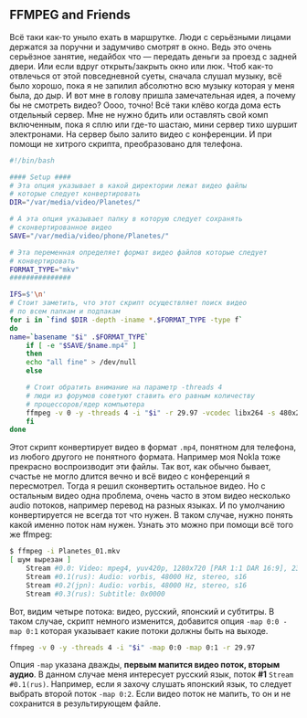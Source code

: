 ## FFMPEG and Friends

Всё таки как-то уныло ехать в маршрутке. Люди с серьёзными лицами держатся за поручни и задумчиво смотрят в окно. Ведь это очень серьёзное занятие, недайбох что — передать деньги за проезд с задней двери. Или если вдруг открыть/закрыть окно или люк. Чтоб как-то отвлечься от этой повседневной суеты, сначала слушал музыку, всё было хорошо, пока я не запилил абсолютно всю музыку которая у меня была, до дыр. И вот мне в голову пришла замечательная идея, а почему бы не смотреть видео? Оооо, точно! Всё таки клёво когда дома есть отдельный сервер. Мне не нужно бдить или оставлять свой комп включенным, пока я сплю или где-то шастаю, мини сервер тихо шуршит электронами. На сервер было залито видео с конференции. И при помощи не хитрого скрипта, преобразовано для телефона.

``` sh
#!/bin/bash

#### Setup ####
# Эта опция указывает в какой директории лежат видео файлы
# которые следует конвертировать
DIR="/var/media/video/Planetes/"

# А эта опция указывает папку в которую следует сохранять 
# сконвертированное видео
SAVE="/var/media/video/phone/Planetes/"

# Эта переменная определяет формат видео файлов которые следует
# конвертировать
FORMAT_TYPE="mkv"
###############

IFS=$'\n'
# Стоит заметить, что этот скрипт осуществляет поиск видео
# по всем папкам и подпакам
for i in `find $DIR -depth -iname *.$FORMAT_TYPE -type f`
do
name=`basename "$i" .$FORMAT_TYPE`
    if [ -e "$SAVE/$name.mp4" ]
    then
    echo "all fine" > /dev/null
    else

    # Стоит обратить внимание на параметр -threads 4
    # люди из форумов советуют ставить его равным количеству
    # процессоров/ядер компьютера
    ffmpeg -v 0 -y -threads 4 -i "$i" -r 29.97 -vcodec libx264 -s 480x272 -flags +loop -cmp +chroma -deblockalpha 0 -deblockbeta 0 -crf 24 -bt 256k -refs 1 -coder 0 -me_method umh -me_range 16 -subq 5 -partitions +parti4x4+parti8x8+partp8x8 -g 250 -keyint_min 25 -level 30 -qmin 10 -qmax 51 -trellis 2 -sc_threshold 40 -i_qfactor 0.71 -acodec libfaac -ab 128k -ar 48000 -ac 2 $SAVE/$name.mp4 1>/dev/null 2>/dev/null
    fi
done
```

Этот скрипт конвертирует видео в формат `.mp4`, понятном для телефона, из любого другого не понятного формата. Например моя Nokla тоже прекрасно воспроизводит эти файлы. Так вот, как обычно бывает, счастье не могло длится вечно и всё видео с конференций я пересмотрел. Тогда я решил сконвертить остальное видео. Но с остальным видео одна проблема, очень часто в этом видео несколько audio потоков, например перевод на разных языках. И по умолчанию конвертируется не всегда тот что нужен. В таком случае, нужно понять какой именно поток нам нужен. Узнать это можно при помощи всё того же ffmpeg:

``` sh
$ ffmpeg -i Planetes_01.mkv
[ шум вырезан ]
    Stream #0.0: Video: mpeg4, yuv420p, 1280x720 [PAR 1:1 DAR 16:9], 23.98 tbr, 1k tbn, 23.98 tbc
    Stream #0.1(rus): Audio: vorbis, 48000 Hz, stereo, s16
    Stream #0.2(jpn): Audio: vorbis, 48000 Hz, stereo, s16
    Stream #0.3(rus): Subtitle: 0x0000
```

Вот, видим четыре потока: видео, русский, японский и субтитры. В таком случае, скрипт немного изменится, добавится опция `-map 0:0 -map 0:1` которая указывает какие потоки должны быть на выходе.

``` sh
ffmpeg -v 0 -y -threads 4 -i "$i" -map 0:0 -map 0:1 -r 29.97
```

Опция `-map` указана дважды, **первым мапится видео поток, вторым аудио**. В данном случае меня интересует русский язык, поток **#1** `Stream #0.1(rus)`.  Например, если я захочу слушать японский язык, то следует выбрать второй поток `-map 0:2`. Если видео поток не мапить, то он и не сохранится в результирующем файле.
